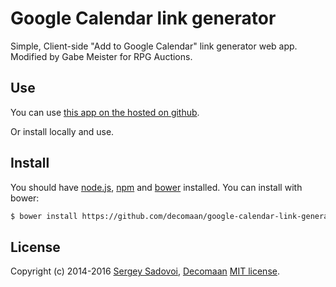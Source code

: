 # Google Calendar link generator

Simple, Client-side "Add to Google Calendar" link generator web app. Modified by Gabe Meister for RPG Auctions.

## Use

You can use [this app on the hosted on github](https://gabrielmeister.github.io/RPG-Auction-Listing-Reminder-Generator/).  

Or install locally and use.

## Install

You should have [node.js](http://nodejs.org), [npm](https://www.npmjs.com/) and [bower](http://bower.io/) installed. You can install with bower: 

```bash
$ bower install https://github.com/decomaan/google-calendar-link-generator
```

## License
Copyright (c) 2014-2016 [Sergey Sadovoi](https://github.com/HopeUA "Hope Channel Ukraine"), 
[Decomaan](https://github.com/decomaan) [MIT license](LICENSE).

